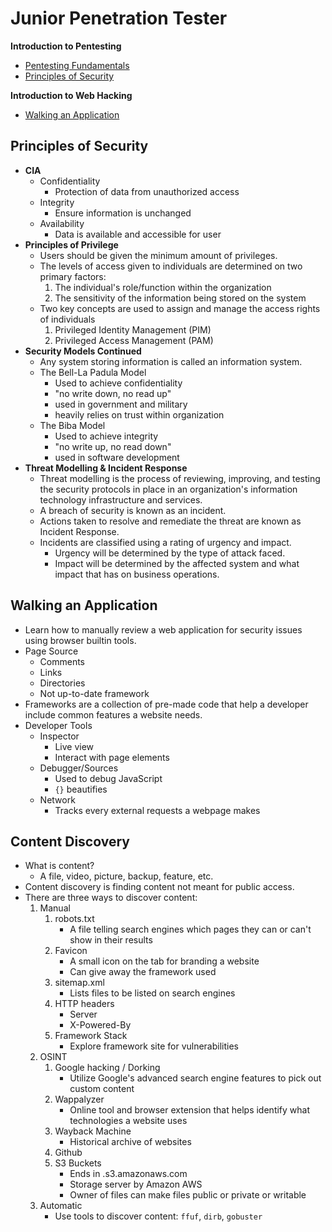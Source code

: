 # Junior Penetration Tester

**Introduction to Pentesting**
- [Pentesting Fundamentals](/tryhackme/comptia_pentest+.md#pentesting-fundamentals)
- [Principles of Security](#principles-of-security)

**Introduction to Web Hacking**
- [Walking an Application](#walking-an-application)

## Principles of Security
- **CIA**
    - Confidentiality
        - Protection of data from unauthorized access
    - Integrity
        - Ensure information is unchanged
    - Availability
        - Data is available and accessible for user
- **Principles of Privilege**
    - Users should be given the minimum amount of privileges.
    - The levels of access given to individuals are determined on two primary factors:
        1. The individual's role/function within the organization
        2. The sensitivity of the information being stored on the system
    - Two key concepts are used to assign and manage the access rights of individuals
        1. Privileged Identity Management (PIM)
        2. Privileged Access Management (PAM)
- **Security Models Continued**
    - Any system storing information is called an information system.
    - The Bell-La Padula Model
        - Used to achieve confidentiality
        - "no write down, no read up"
        - used in government and military
        - heavily relies on trust within organization
    - The Biba Model
        - Used to achieve integrity
        - "no write up, no read down"
        - used in software development
- **Threat Modelling & Incident Response**
    - Threat modelling is the process of reviewing, improving, and testing the security protocols in place in an organization's information technology infrastructure and services.
    - A breach of security is known as an incident.
    - Actions taken to resolve and remediate the threat are known as Incident Response. 
    - Incidents are classified using a rating of urgency and impact. 
        - Urgency will be determined by the type of attack faced.
        - Impact will be determined by the affected system and what impact that has on business operations.

## Walking an Application
- Learn how to manually review a web application for security issues using browser builtin tools.
- Page Source
    - Comments
    - Links
    - Directories
    - Not up-to-date framework
- Frameworks are a collection of pre-made code that help a developer include common features a website needs.
- Developer Tools
    - Inspector
        - Live view
        - Interact with page elements
    - Debugger/Sources
        - Used to debug JavaScript
        - `{}` beautifies
    - Network
        - Tracks every external requests a webpage makes

## Content Discovery
- What is content?
    - A file, video, picture, backup, feature, etc.
- Content discovery is finding content not meant for public access.
- There are three ways to discover content:
    1. Manual
        1. robots.txt
            - A file telling search engines which pages they can or can't show in their results
        2. Favicon
            - A small icon on the tab for branding a website
            - Can give away the framework used
        3. sitemap.xml
            - Lists files to be listed on search engines
        4. HTTP headers
            - Server
            - X-Powered-By
        5. Framework Stack
            - Explore framework site for vulnerabilities
    2. OSINT
        1. Google hacking / Dorking
            - Utilize Google's advanced search engine features to pick out custom content
        2. Wappalyzer
            - Online tool and browser extension that helps identify what technologies a website uses
        3. Wayback Machine
            - Historical archive of websites
        4. Github
        5. S3 Buckets
            - Ends in .s3.amazonaws.com
            - Storage server by Amazon AWS
            - Owner of files can make files public or private or writable
    3. Automatic
        - Use tools to discover content: `ffuf`, `dirb`, `gobuster`